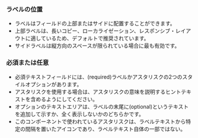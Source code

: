 ### ラベルの位置
- ラベルはフィールドの上部またはサイドに配置することができます。
- 上部ラベルは、長いコピー、ローカライゼーション、レスポンシブ・レイアウトに適しているため、デフォルトで推奨されています。
- サイドラベルは縦方向のスペースが限られている場合に最も有効です。

### 必須または任意
- 必須テキストフィールドには、(required)ラベルかアスタリスクの2つのスタイルオプションがあります。
- アスタリスクを使用する場合は、アスタリスクの意味を説明するヒントテキストを含めるようにしてください。
- オプションのテキストエリアは、ラベルの末尾に(optional)というテキストを追加して示すか、全く表示しないかのどちらかです。
- このコンポーネントで使われているアスタリスクは、ラベルテキストから特定の間隔を置いたアイコンであり、ラベルテキスト自体の一部ではない。
